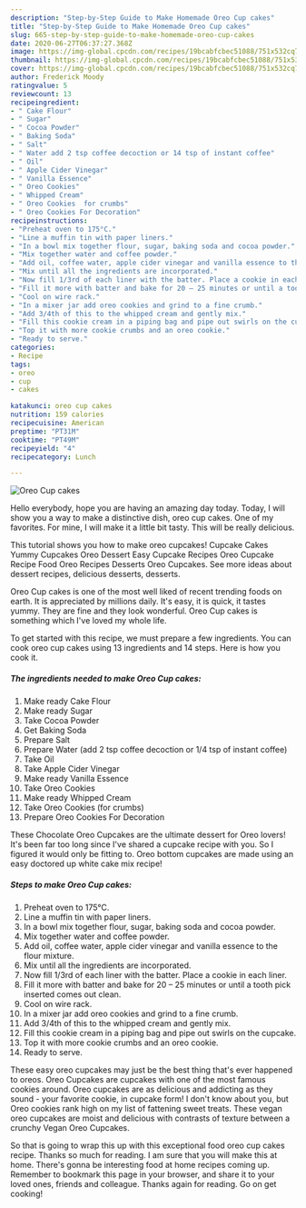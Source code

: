 ```yaml
---
description: "Step-by-Step Guide to Make Homemade Oreo Cup cakes"
title: "Step-by-Step Guide to Make Homemade Oreo Cup cakes"
slug: 665-step-by-step-guide-to-make-homemade-oreo-cup-cakes
date: 2020-06-27T06:37:27.368Z
image: https://img-global.cpcdn.com/recipes/19bcabfcbec51088/751x532cq70/oreo-cup-cakes-recipe-main-photo.jpg
thumbnail: https://img-global.cpcdn.com/recipes/19bcabfcbec51088/751x532cq70/oreo-cup-cakes-recipe-main-photo.jpg
cover: https://img-global.cpcdn.com/recipes/19bcabfcbec51088/751x532cq70/oreo-cup-cakes-recipe-main-photo.jpg
author: Frederick Moody
ratingvalue: 5
reviewcount: 13
recipeingredient:
- " Cake Flour"
- " Sugar"
- " Cocoa Powder"
- " Baking Soda"
- " Salt"
- " Water add 2 tsp coffee decoction or 14 tsp of instant coffee"
- " Oil"
- " Apple Cider Vinegar"
- " Vanilla Essence"
- " Oreo Cookies"
- " Whipped Cream"
- " Oreo Cookies  for crumbs"
- " Oreo Cookies For Decoration"
recipeinstructions:
- "Preheat oven to 175°C."
- "Line a muffin tin with paper liners."
- "In a bowl mix together flour, sugar, baking soda and cocoa powder."
- "Mix together water and coffee powder."
- "Add oil, coffee water, apple cider vinegar and vanilla essence to the flour mixture."
- "Mix until all the ingredients are incorporated."
- "Now fill 1/3rd of each liner with the batter. Place a cookie in each liner."
- "Fill it more with batter and bake for 20 – 25 minutes or until a tooth pick inserted comes out clean."
- "Cool on wire rack."
- "In a mixer jar add oreo cookies and grind to a fine crumb."
- "Add 3/4th of this to the whipped cream and gently mix."
- "Fill this cookie cream in a piping bag and pipe out swirls on the cupcake."
- "Top it with more cookie crumbs and an oreo cookie."
- "Ready to serve."
categories:
- Recipe
tags:
- oreo
- cup
- cakes

katakunci: oreo cup cakes 
nutrition: 159 calories
recipecuisine: American
preptime: "PT31M"
cooktime: "PT49M"
recipeyield: "4"
recipecategory: Lunch

---
```



![Oreo Cup cakes](https://img-global.cpcdn.com/recipes/19bcabfcbec51088/751x532cq70/oreo-cup-cakes-recipe-main-photo.jpg)

Hello everybody, hope you are having an amazing day today. Today, I will show you a way to make a distinctive dish, oreo cup cakes. One of my favorites. For mine, I will make it a little bit tasty. This will be really delicious.

This tutorial shows you how to make oreo cupcakes! Cupcake Cakes Yummy Cupcakes Oreo Dessert Easy Cupcake Recipes Oreo Cupcake Recipe Food Oreo Recipes Desserts Oreo Cupcakes. See more ideas about dessert recipes, delicious desserts, desserts.

Oreo Cup cakes is one of the most well liked of recent trending foods on earth. It is appreciated by millions daily. It's easy, it is quick, it tastes yummy. They are fine and they look wonderful. Oreo Cup cakes is something which I've loved my whole life.


To get started with this recipe, we must prepare a few ingredients. You can cook oreo cup cakes using 13 ingredients and 14 steps. Here is how you cook it.

<!--inarticleads1-->

##### The ingredients needed to make Oreo Cup cakes:

1. Make ready  Cake Flour
1. Make ready  Sugar
1. Take  Cocoa Powder
1. Get  Baking Soda
1. Prepare  Salt
1. Prepare  Water (add 2 tsp coffee decoction or 1/4 tsp of instant coffee)
1. Take  Oil
1. Take  Apple Cider Vinegar
1. Make ready  Vanilla Essence
1. Take  Oreo Cookies
1. Make ready  Whipped Cream
1. Take  Oreo Cookies  (for crumbs)
1. Prepare  Oreo Cookies For Decoration


These Chocolate Oreo Cupcakes are the ultimate dessert for Oreo lovers! It&#39;s been far too long since I&#39;ve shared a cupcake recipe with you. So I figured it would only be fitting to. Oreo bottom cupcakes are made using an easy doctored up white cake mix recipe! 

<!--inarticleads2-->

##### Steps to make Oreo Cup cakes:

1. Preheat oven to 175°C.
1. Line a muffin tin with paper liners.
1. In a bowl mix together flour, sugar, baking soda and cocoa powder.
1. Mix together water and coffee powder.
1. Add oil, coffee water, apple cider vinegar and vanilla essence to the flour mixture.
1. Mix until all the ingredients are incorporated.
1. Now fill 1/3rd of each liner with the batter. Place a cookie in each liner.
1. Fill it more with batter and bake for 20 – 25 minutes or until a tooth pick inserted comes out clean.
1. Cool on wire rack.
1. In a mixer jar add oreo cookies and grind to a fine crumb.
1. Add 3/4th of this to the whipped cream and gently mix.
1. Fill this cookie cream in a piping bag and pipe out swirls on the cupcake.
1. Top it with more cookie crumbs and an oreo cookie.
1. Ready to serve.


These easy oreo cupcakes may just be the best thing that&#39;s ever happened to oreos. Oreo Cupcakes are cupcakes with one of the most famous cookies around. Oreo cupcakes are as delicious and addicting as they sound - your favorite cookie, in cupcake form! I don&#39;t know about you, but Oreo cookies rank high on my list of fattening sweet treats. These vegan oreo cupcakes are moist and delicious with contrasts of texture between a crunchy Vegan Oreo Cupcakes. 

So that is going to wrap this up with this exceptional food oreo cup cakes recipe. Thanks so much for reading. I am sure that you will make this at home. There's gonna be interesting food at home recipes coming up. Remember to bookmark this page in your browser, and share it to your loved ones, friends and colleague. Thanks again for reading. Go on get cooking!
